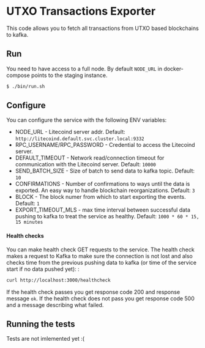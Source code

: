 # UTXO Transactions Exporter

This code allows you to fetch all transactions from UTXO based blockchains to kafka.

## Run

You need to have access to a full node. By default `NODE_URL` in docker-compose points to the staging instance.

```bash
$ ./bin/run.sh
```

## Configure

You can configure the service with the following ENV variables:

* NODE\_URL - Litecoind server addr. Default: `http://litecoind.default.svc.cluster.local:9332`
* RPC\_USERNAME/RPC\_PASSWORD - Credential to access the Litecoind server.
* DEFAULT\_TIMEOUT - Network read/connection timeout for communication with the Litecoind server. Default: `10000`
* SEND\_BATCH\_SIZE - Size of batch to send data to kafka topic. Default: `10`
* CONFIRMATIONS - Number of confirmations to ways until the data is exported. An easy way to handle blockchain reorganizations. Default: `3`
* BLOCK - The block numer from which to start exporting the events. Default: `1`
* EXPORT\_TIMEOUT\_MLS - max time interval between successful data pushing to kafka to treat the service as healthy. Default: `1000 * 60 * 15, 15 minutes`

#### Health checks

You can make health check GET requests to the service. The health check makes a request to Kafka to make sure the connection is not lost and also checks time from the previous pushing data to kafka (or time of the service start if no data pushed yet):
:

```bash
curl http://localhost:3000/healthcheck
```

If the health check passes you get response code 200 and response message `ok`.
If the health check does not pass you get response code 500 and a message describing what failed.

## Running the tests

Tests are not imlemented yet :(
